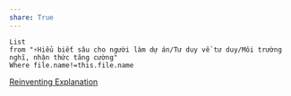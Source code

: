 ```yaml
---
share: True
---
```

```dataview
List 
from "⚡Hiểu biết sâu cho người làm dự án/Tư duy về tư duy/Môi trường nghĩ, nhận thức tăng cường" 
Where file.name!=this.file.name
```
[Reinventing Explanation](https://michaelnielsen.org/reinventing_explanation/index.html)
